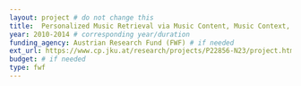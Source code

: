```yaml
---
layout: project # do not change this
title: 	Personalized Music Retrieval via Music Content, Music Context, and User Context	# title of the project
year: 2010-2014	# corresponding year/duration
funding_agency: Austrian Research Fund (FWF) # if needed
ext_url: https://www.cp.jku.at/research/projects/P22856-N23/project.html
budget: # if needed
type: fwf
---
```

